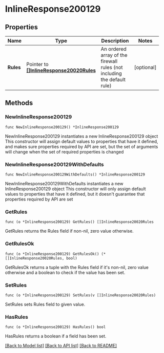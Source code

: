 # InlineResponse200129

## Properties

Name | Type | Description | Notes
------------ | ------------- | ------------- | -------------
**Rules** | Pointer to [**[]InlineResponse20020Rules**](InlineResponse20020Rules.md) | An ordered array of the firewall rules (not including the default rule) | [optional] 

## Methods

### NewInlineResponse200129

`func NewInlineResponse200129() *InlineResponse200129`

NewInlineResponse200129 instantiates a new InlineResponse200129 object
This constructor will assign default values to properties that have it defined,
and makes sure properties required by API are set, but the set of arguments
will change when the set of required properties is changed

### NewInlineResponse200129WithDefaults

`func NewInlineResponse200129WithDefaults() *InlineResponse200129`

NewInlineResponse200129WithDefaults instantiates a new InlineResponse200129 object
This constructor will only assign default values to properties that have it defined,
but it doesn't guarantee that properties required by API are set

### GetRules

`func (o *InlineResponse200129) GetRules() []InlineResponse20020Rules`

GetRules returns the Rules field if non-nil, zero value otherwise.

### GetRulesOk

`func (o *InlineResponse200129) GetRulesOk() (*[]InlineResponse20020Rules, bool)`

GetRulesOk returns a tuple with the Rules field if it's non-nil, zero value otherwise
and a boolean to check if the value has been set.

### SetRules

`func (o *InlineResponse200129) SetRules(v []InlineResponse20020Rules)`

SetRules sets Rules field to given value.

### HasRules

`func (o *InlineResponse200129) HasRules() bool`

HasRules returns a boolean if a field has been set.


[[Back to Model list]](../README.md#documentation-for-models) [[Back to API list]](../README.md#documentation-for-api-endpoints) [[Back to README]](../README.md)


